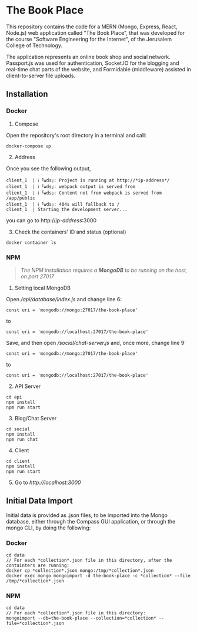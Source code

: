 # The Book Place

This repository contains the code for a MERN (Mongo, Express, React, Node.js) web application called "The Book Place", that was developed for the course "Software Engineering for the Internet", of the Jerusalem College of Technology.

The application represents an online book shop and social network. Passport.js was used for authentication, Socket.IO for the blogging and real-time chat parts of the website, and Formidable (middleware) assisted in client-to-server file uploads.

## Installation

### Docker

1. Compose

Open the repository's root directory in a terminal and call:
```
docker-compose up
```

2. Address

Once you see the following output,
```
client_1  | ℹ ｢wds｣: Project is running at http://*ip-address*/
client_1  | ℹ ｢wds｣: webpack output is served from 
client_1  | ℹ ｢wds｣: Content not from webpack is served from /app/public
client_1  | ℹ ｢wds｣: 404s will fallback to /
client_1  | Starting the development server...
```
you can go to http://*ip-address*:3000

3. Check the containers' ID and status (optional)
```
docker container ls
```

### NPM

>*The NPM installation requires a **MongoDB** to be running on the host, on port 27017*

1. Setting local MongoDB

  Open */api/database/index.js* and change line 6:
```
const uri = 'mongodb://mongo:27017/the-book-place'
```
  to
```
const uri = 'mongodb://localhost:27017/the-book-place'
```
  Save, and then open */social/chat-server.js* and, once more, change line 9:
```
const uri = 'mongodb://mongo:27017/the-book-place'
```
  to
```
const uri = 'mongodb://localhost:27017/the-book-place'
```

2. API Server
```
cd api
npm install
npm run start
```

3. Blog/Chat Server
```
cd social
npm install
npm run chat
```

4. Client
```
cd client
npm install
npm run start
```

5. Go to *http://localhost:3000*

## Initial Data Import

Initial data is provided as .json files, to be imported into the Mongo database, either through the Compass GUI application, or through the mongo CLI, by doing the following:

### Docker
```
cd data
// For each *collection*.json file in this directory, after the containters are running:
docker cp *collection*.json mongo:/tmp/*collection*.json
docker exec mongo mongoimport -d the-book-place -c *collection* --file /tmp/*collection*.json
```

### NPM
```
cd data
// For each *collection*.json file in this directory:
mongoimport --db=the-book-place --collection=*collection* --file=*collection*.json
```
